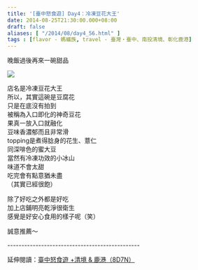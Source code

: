```yaml
---
title: '[臺中怒食遊] Day4：冷凍豆花大王'
date: 2014-08-25T21:30:00.000+08:00
draft: false
aliases: [ "/2014/08/day4_56.html" ]
tags : [flavor - 螞蟻族, travel - 臺灣・臺中、南投清境、彰化鹿港]
---
```


晚飯過後再來一碗甜品  

[![](https://3.bp.blogspot.com/-2phogYFrBzE/XEwoZZarTeI/AAAAAAAAGkM/xIjaz4Ljl8YGex5nl3YkSZpgb13UX7wQACLcBGAs/s640/14983192476_a28fcba9f8_z.jpg)](https://3.bp.blogspot.com/-2phogYFrBzE/XEwoZZarTeI/AAAAAAAAGkM/xIjaz4Ljl8YGex5nl3YkSZpgb13UX7wQACLcBGAs/s1600/14983192476_a28fcba9f8_z.jpg)

店名是冷凍豆花大王  
所以，其實這碗是豆腐花  
只是在底沒有拍到  
被稱為入口即化的神奇豆花  
果真一放入口就融化  
豆味香濃郁而且非常滑  
topping是煮得腍身的花生、薏仁  
同深啡色的蜜大豆  
當然有冷凍功效的小冰山  
味道不會太甜  
吃完會有點意猶未盡  
（其實已經很飽）  
  
除了好吃之外都是好吃  
加上店鋪明亮乾淨很衛生  
感覺是好安心食用的樣子呢（笑）  
  
誠意推薦～  
  
\-----------------------------------------------  
  
延伸閱讀：[臺中怒食遊 +清境 & 鹿港（8D7N）](http://www.hidie.net/2014/09/8d7n.html)